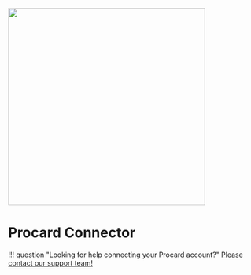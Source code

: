 <img src="https://static.openfintech.io/payment_providers/procard/logo.png?w=400" width="400px" >

# Procard Connector

!!! question "Looking for help connecting your Procard account?"
    [Please contact our support team!](mailto:{{custom.support_email}})